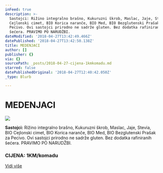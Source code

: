 ```yaml
---
inFeed: true
description: >-
  Sastojci: Rižino integralno brašno, Kukuruzni škrob, Maslac, Jaje, Stevia, BIO
  Cejlonski cimet, BIO Korica naranče, BIO Med, BIO Bezglutenski Prašak za
  Pecivo. Ovi sastojci prirodno ne sadrže gluten. Bez dodatka rafiniranih
  šećera. PRAVIMO PO NARUDŽBI.
dateModified: '2018-04-27T13:42:49.466Z'
datePublished: '2018-04-27T13:42:50.138Z'
title: MEDENJACI
author: []
publisher: {}
via: {}
sourcePath: _posts/2018-04-27-cijena-1kmkomadu.md
starred: false
datePublishedOriginal: '2018-04-27T12:40:42.050Z'
_type: Blurb

---
```

# MEDENJACI
![](https://the-grid-user-content.s3-us-west-2.amazonaws.com/7b5467e7-01f5-4824-b9c2-0e955d1b4540.jpg)

**Sastojci:** Rižino integralno brašno, Kukuruzni škrob, Maslac, Jaje, Stevia, BIO Cejlonski cimet, BIO Korica naranče, BIO Med, BIO Bezglutenski Prašak za Pecivo. Ovi sastojci prirodno ne sadrže gluten. Bez dodatka rafiniranih šećera. PRAVIMO PO NARUDŽBI.

### CIJENA: 1KM/komadu
[Vidi više][0]

[0]: https://www.facebook.com/greenday.kolaci.peciva/posts/233616857379049